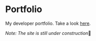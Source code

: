 # Portfolio

My developer portfolio. Take a look [here](https://kusmar00.github.io/).

*Note: The site is still under construction*🚧
